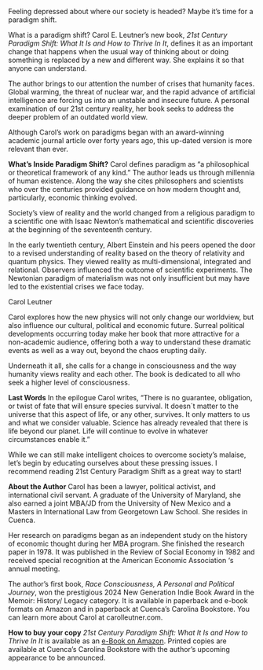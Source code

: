 <p>Feeling depressed about where our society is headed? Maybe it’s time for a paradigm shift.</p>
<p>What is a paradigm shift? Carol E. Leutner’s new book, <i>21st Century Paradigm Shift: What It Is and How to Thrive In It</i>, defines it as an important change that happens when the usual way of thinking about or doing something is replaced by a new and different way. She explains it so that anyone can understand.</p>
<p>The author brings to our attention the number of crises that humanity faces. Global warming, the threat of nuclear war, and the rapid advance of artificial intelligence are forcing us into an unstable and insecure future. A personal examination of our 21st century reality, her book seeks to address the deeper problem of an outdated world view.</p>
<p>Although Carol’s work on paradigms began with an award-winning academic journal article over forty years ago, this up-dated version is more relevant than ever.</p>
<p><strong>What’s Inside Paradigm Shift?</strong>
Carol defines paradigm as “a philosophical or theoretical framework of any kind.” The author leads us through millennia of human existence. Along the way she cites philosophers and scientists who over the centuries provided guidance on how modern thought and, particularly, economic thinking evolved.</p>
<p>Society’s view of reality and the world changed from a religious paradigm to a scientific one with Isaac Newton’s mathematical and scientific discoveries at the beginning of the seventeenth century.</p>
<p>In the early twentieth century, Albert Einstein and his peers opened the door to a revised understanding of reality based on the theory of relativity and quantum physics. They viewed reality as multi-dimensional, integrated and relational. Observers influenced the outcome of scientific experiments. The Newtonian paradigm of materialism was not only insufficient but may have led to the existential crises we face today.</p>
<p>Carol Leutner</p>
<p>Carol explores how the new physics will not only change our worldview, but also influence our cultural, political and economic future. Surreal political developments occurring today make her book that more attractive for a non-academic audience, offering both a way to understand these dramatic events as well as a way out, beyond the chaos erupting daily.</p>
<p>Underneath it all, she calls for a change in consciousness and the way humanity views reality and each other. The book is dedicated to all who seek a higher level of consciousness.</p>
<p><strong>Last Words</strong>
In the epilogue Carol writes, “There is no guarantee, obligation, or twist of fate that will ensure species survival. It doesn´t matter to the universe that this aspect of life, or any other, survives. It only matters to us and what we consider valuable. Science has already revealed that there is life beyond our planet. Life will continue to evolve in whatever circumstances enable it.”</p>
<p>While we can still make intelligent choices to overcome society’s malaise, let’s begin by educating ourselves about these pressing issues. I recommend reading 21st Century Paradigm Shift as a great way to start!</p>
<p><strong>About the Author</strong>
Carol has been a lawyer, political activist, and international civil servant. A graduate of the University of Maryland, she also earned a joint MBA/JD from the University of New Mexico and a Masters in International Law from Georgetown Law School. She resides in Cuenca.</p>
<p>Her research on paradigms began as an independent study on the history of economic thought during her MBA program. She finished the research paper in 1978. It was published in the Review of Social Economy in 1982 and received special recognition at the American Economic Association ‘s annual meeting.</p>
<p>The author’s first book, <i>Race Consciousness, A Personal and Political Journey</i>, won the prestigious 2024 New Generation Indie Book Award in the Memoir: History/ Legacy category. It is available in paperback and e-book formats on Amazon and in paperback at Cuenca’s Carolina Bookstore. You can learn more about Carol at carolleutner.com.</p>
<p><strong>How to buy your copy</strong>
<i>21st Century Paradigm Shift: What It Is and How to Thrive In It</i> is available as an <a href="https://www.amazon.com/21st-Century-Paradigm-Shift-Thrive-ebook/dp/B0DTZQ5X8B/ref=sr_1_1?crid=1KKPODWLFYD3H&amp;dib=eyJ2IjoiMSJ9.Zh0Tbp6LH58yEOJQcpElPw.o5QBdEiXkXr9fH_d6Kfs-l1St8U8CIzAniR1B4GquEk&amp;dib_tag=se&amp;keywords=21st+Century+Paradigm+Shift%3A+What+It+Is+and+How+to+Thrive+In+It&amp;qid=1742593236&amp;sprefix=21st+century+paradigm+shift+what+it+is+and+how+to+thrive+in+it%2Caps%2C205&amp;sr=8-1">e-Book on Amazon</a>. Printed copies are available at Cuenca’s Carolina Bookstore with the author’s upcoming appearance to be announced.</p>
